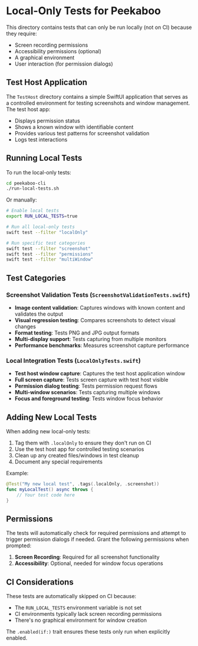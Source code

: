 # Local-Only Tests for Peekaboo

This directory contains tests that can only be run locally (not on CI) because they require:
- Screen recording permissions
- Accessibility permissions (optional)
- A graphical environment
- User interaction (for permission dialogs)

## Test Host Application

The `TestHost` directory contains a simple SwiftUI application that serves as a controlled environment for testing screenshots and window management. The test host app:

- Displays permission status
- Shows a known window with identifiable content
- Provides various test patterns for screenshot validation
- Logs test interactions

## Running Local Tests

To run the local-only tests:

```bash
cd peekaboo-cli
./run-local-tests.sh
```

Or manually:

```bash
# Enable local tests
export RUN_LOCAL_TESTS=true

# Run all local-only tests
swift test --filter "localOnly"

# Run specific test categories
swift test --filter "screenshot"
swift test --filter "permissions"
swift test --filter "multiWindow"
```

## Test Categories

### Screenshot Validation Tests (`ScreenshotValidationTests.swift`)
- **Image content validation**: Captures windows with known content and validates the output
- **Visual regression testing**: Compares screenshots to detect visual changes
- **Format testing**: Tests PNG and JPG output formats
- **Multi-display support**: Tests capturing from multiple monitors
- **Performance benchmarks**: Measures screenshot capture performance

### Local Integration Tests (`LocalOnlyTests.swift`)
- **Test host window capture**: Captures the test host application window
- **Full screen capture**: Tests screen capture with test host visible
- **Permission dialog testing**: Tests permission request flows
- **Multi-window scenarios**: Tests capturing multiple windows
- **Focus and foreground testing**: Tests window focus behavior

## Adding New Local Tests

When adding new local-only tests:

1. Tag them with `.localOnly` to ensure they don't run on CI
2. Use the test host app for controlled testing scenarios
3. Clean up any created files/windows in test cleanup
4. Document any special requirements

Example:
```swift
@Test("My new local test", .tags(.localOnly, .screenshot))
func myLocalTest() async throws {
    // Your test code here
}
```

## Permissions

The tests will automatically check for required permissions and attempt to trigger permission dialogs if needed. Grant the following permissions when prompted:

1. **Screen Recording**: Required for all screenshot functionality
2. **Accessibility**: Optional, needed for window focus operations

## CI Considerations

These tests are automatically skipped on CI because:
- The `RUN_LOCAL_TESTS` environment variable is not set
- CI environments typically lack screen recording permissions
- There's no graphical environment for window creation

The `.enabled(if:)` trait ensures these tests only run when explicitly enabled.